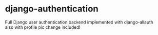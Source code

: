 # django-authentication
Full Django user authentication backend implemented with django-allauth also with profile pic change included!
